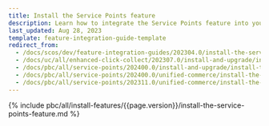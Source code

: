 ```yaml
---
title: Install the Service Points feature
description: Learn how to integrate the Service Points feature into your project
last_updated: Aug 28, 2023
template: feature-integration-guide-template
redirect_from:
  - /docs/scos/dev/feature-integration-guides/202304.0/install-the-service-points-feature.html
  - /docs/uc/all/enhanced-click-collect/202307.0/install-and-upgrade/install-features/install-the-service-points-feature.html
  - /docs/pbc/all/service-points/202400.0/install-and-upgrade/install-the-service-points-feature.html
  - /docs/pbc/all/service-points/202400.0/unified-commerce/install-the-service-points-order-management-feature.html
  - /docs/pbc/all/service-points/202311.0/unified-commerce/install-the-service-points-feature.html
---
```


{% include pbc/all/install-features/{{page.version}}/install-the-service-points-feature.md %} <!-- To edit, see /_includes/pbc/all/install-features/202311.0/install-the-service-points-feature.md -->
